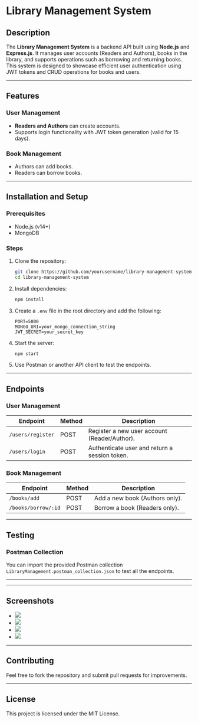# Library Management System

## Description

The **Library Management System** is a backend API built using **Node.js** and **Express.js**. It manages user accounts (Readers and Authors), books in the library, and supports operations such as borrowing and returning books. This system is designed to showcase efficient user authentication using JWT tokens and CRUD operations for books and users.

---

## Features

### User Management
- **Readers and Authors** can create accounts.
- Supports login functionality with JWT token generation (valid for 15 days).

### Book Management
- Authors can add books.
- Readers can borrow books.

---

## Installation and Setup

### Prerequisites
- Node.js (v14+)
- MongoDB

### Steps
1. Clone the repository:
   ```bash
   git clone https://github.com/yourusername/library-management-system.git
   cd library-management-system
   ```
2. Install dependencies:
   ```bash
   npm install
   ```
3. Create a `.env` file in the root directory and add the following:
   ```env
   PORT=5000
   MONGO_URI=your_mongo_connection_string
   JWT_SECRET=your_secret_key
   ```
4. Start the server:
   ```bash
   npm start
   ```
5. Use Postman or another API client to test the endpoints.

---

## Endpoints

### User Management

| Endpoint                | Method | Description                                   |
|-------------------------|--------|-----------------------------------------------|
| `/users/register`       | POST   | Register a new user account (Reader/Author). |
| `/users/login`          | POST   | Authenticate user and return a session token.|

### Book Management

| Endpoint                | Method | Description                                   |
|-------------------------|--------|-----------------------------------------------|
| `/books/add`            | POST   | Add a new book (Authors only).               |
| `/books/borrow/:id`     | POST   | Borrow a book (Readers only).                |

---

## Testing

### Postman Collection
You can import the provided Postman collection `LibraryManagement.postman_collection.json` to test all the endpoints.



---

---

## Screenshots
- ![](https://i.postimg.cc/1X55GBRH/Screenshot-2024-12-15-193706.png)
- ![](https://i.postimg.cc/W4LNWTbt/Screenshot-2024-12-15-193909.png)
- ![](https://i.postimg.cc/jjHsBmLc/Screenshot-2024-12-15-194045.png)
- ![](https://i.postimg.cc/qRpkrwKT/Screenshot-2024-12-15-194655.png)
---

## Contributing
Feel free to fork the repository and submit pull requests for improvements.

---

## License
This project is licensed under the MIT License.

